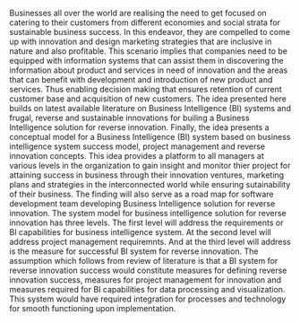 Businesses all over the world are realising the need to get focused on catering to their customers from different economies and social strata for sustainable business success. In this endeavor, they are compelled to come up with innovation and design marketing strategies that are inclusive in nature and also profitable. This scenario implies that companies need to be equipped with information systems that can assist them in discovering the information about product and services in need of innovation and the areas that can benefit with development and introduction of new product and services. Thus enabling decision making that ensures retention of current customer base and acquisition of new customers. 
The idea presented here builds on latest available literature on Business Intelligence (BI) systems and frugal, reverse and sustainable innovations for builing a Business Intelligence solution for reverse innovation. 
Finally, the idea presents a conceptual model for a Business Intelligence (BI) system based on business intelligence system success model, project management and reverse innovation concepts. This idea provides a platform to all managers at various levels in the organization to gain insight and monitor thier project for attaining success in business through their innovation ventures, marketing plans and strategies in the interconnected world while ensuring sutainability of their business. The finding will also serve as a road map for software development team developing Business Intelligence solution for reverse innovation.
The system model for business intelligence solution for reverse innovation has three levels. The first level will address the requirements or BI capabilities for business intelligence system. At the second level will address project management requiremnts. And at the third level will address is the measure for successful BI system for reverse innovation. 
The assumption which follows from review of literature is that a BI system for reverse innovation success would constitute measures for defining reverse innovation success, measures for project management for innovation and measures required for BI capabilities for data processing and visualization. This system would have required integration for processes and technology for smooth functioning upon implementation.
